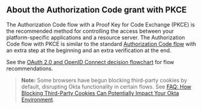 ## About the Authorization Code grant with PKCE

The Authorization Code flow with a Proof Key for Code Exchange (PKCE) is the recommended method for controlling the access between your platform-specific applications and a resource server. The Authorization Code flow with PKCE is similar to the standard [Authorization Code flow](/docs/guides/implement-grant-type/authcode/main/) with an extra step at the beginning and an extra verification at the end.

See the [OAuth 2.0 and OpenID Connect decision flowchart](/docs/concepts/oauth-openid/#choosing-an-oauth-2-0-flow) for flow recommendations.

> **Note:** Some browsers have begun blocking third-party cookies by default, disrupting Okta functionality in certain flows. See [FAQ: How Blocking Third-Party Cookies Can Potentially Impact Your Okta Environment](https://support.okta.com/help/s/article/FAQ-How-Blocking-Third-Party-Cookies-Can-Potentially-Impact-Your-Okta-Environment).
